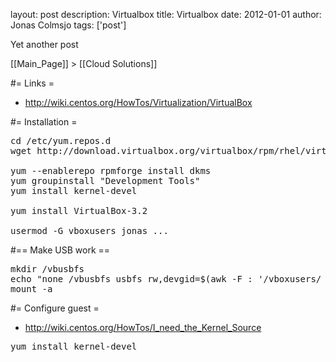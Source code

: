 layout: post
description: Virtualbox
title: Virtualbox
date: 2012-01-01
author: Jonas Colmsjo
tags: ['post']

Yet another post





[[Main_Page]] > [[Cloud Solutions]]



#= Links =
* http://wiki.centos.org/HowTos/Virtualization/VirtualBox



#= Installation =

<pre>
cd /etc/yum.repos.d
wget http://download.virtualbox.org/virtualbox/rpm/rhel/virtualbox.repo

yum --enablerepo rpmforge install dkms
yum groupinstall "Development Tools"
yum install kernel-devel

yum install VirtualBox-3.2

usermod -G vboxusers jonas ...
</pre>


#== Make USB work ==

<pre>
mkdir /vbusbfs
echo "none /vbusbfs usbfs rw,devgid=$(awk -F : '/vboxusers/ {print $3}' /etc/group),devmode=664 0 0" >> /etc/fstab
mount -a
</pre>


#= Configure guest =

* http://wiki.centos.org/HowTos/I_need_the_Kernel_Source

<pre>
yum install kernel-devel

</pre>
